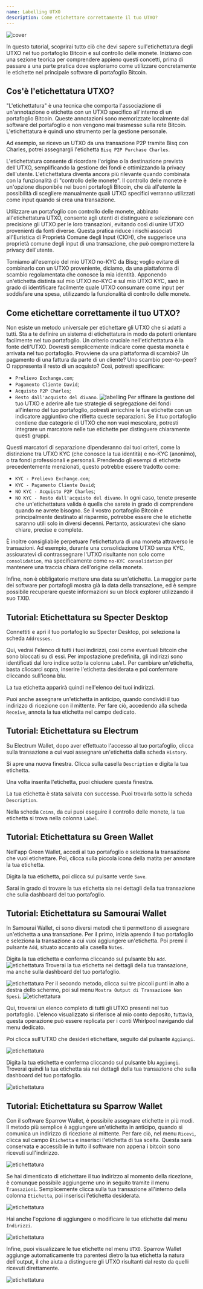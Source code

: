 ```yaml
---
name: Labelling UTXO
description: Come etichettare correttamente il tuo UTXO?
---
```

![cover](assets/cover.jpeg)

In questo tutorial, scoprirai tutto ciò che devi sapere sull'etichettatura degli UTXO nel tuo portafoglio Bitcoin e sul controllo delle monete. Iniziamo con una sezione teorica per comprendere appieno questi concetti, prima di passare a una parte pratica dove esploriamo come utilizzare concretamente le etichette nel principale software di portafoglio Bitcoin.

## Cos'è l'etichettatura UTXO?
"L'etichettatura" è una tecnica che comporta l'associazione di un'annotazione o etichetta con un UTXO specifico all'interno di un portafoglio Bitcoin. Queste annotazioni sono memorizzate localmente dal software del portafoglio e non vengono mai trasmesse sulla rete Bitcoin. L'etichettatura è quindi uno strumento per la gestione personale.

Ad esempio, se ricevo un UTXO da una transazione P2P tramite Bisq con Charles, potrei assegnargli l'etichetta `Bisq P2P Purchase Charles`.

L'etichettatura consente di ricordare l'origine o la destinazione prevista dell'UTXO, semplificando la gestione dei fondi e ottimizzando la privacy dell'utente. L'etichettatura diventa ancora più rilevante quando combinata con la funzionalità di "controllo delle monete". Il controllo delle monete è un'opzione disponibile nei buoni portafogli Bitcoin, che dà all'utente la possibilità di scegliere manualmente quali UTXO specifici verranno utilizzati come input quando si crea una transazione.

Utilizzare un portafoglio con controllo delle monete, abbinato all'etichettatura UTXO, consente agli utenti di distinguere e selezionare con precisione gli UTXO per le loro transazioni, evitando così di unire UTXO provenienti da fonti diverse. Questa pratica riduce i rischi associati all'Euristica di Proprietà Comune degli Input (CIOH), che suggerisce una proprietà comune degli input di una transazione, che può compromettere la privacy dell'utente.

Torniamo all'esempio del mio UTXO no-KYC da Bisq; voglio evitare di combinarlo con un UTXO proveniente, diciamo, da una piattaforma di scambio regolamentata che conosce la mia identità. Apponendo un'etichetta distinta sul mio UTXO no-KYC e sul mio UTXO KYC, sarò in grado di identificare facilmente quale UTXO consumare come input per soddisfare una spesa, utilizzando la funzionalità di controllo delle monete.

## Come etichettare correttamente il tuo UTXO?
Non esiste un metodo universale per etichettare gli UTXO che si adatti a tutti. Sta a te definire un sistema di etichettatura in modo da poterti orientare facilmente nel tuo portafoglio.
Un criterio cruciale nell'etichettatura è la fonte dell'UTXO. Dovresti semplicemente indicare come questa moneta è arrivata nel tuo portafoglio. Provviene da una piattaforma di scambio? Un pagamento di una fattura da parte di un cliente? Uno scambio peer-to-peer? O rappresenta il resto di un acquisto? Così, potresti specificare:
- `Prelievo Exchange.com`;
- `Pagamento Cliente David`;
- `Acquisto P2P Charles`;
- `Resto dall'acquisto del divano`.
![labelling](assets/it/1.webp)
Per affinare la gestione del tuo UTXO e aderire alle tue strategie di segregazione dei fondi all'interno del tuo portafoglio, potresti arricchire le tue etichette con un indicatore aggiuntivo che rifletta queste separazioni. Se il tuo portafoglio contiene due categorie di UTXO che non vuoi mescolare, potresti integrare un marcatore nelle tue etichette per distinguere chiaramente questi gruppi.

Questi marcatori di separazione dipenderanno dai tuoi criteri, come la distinzione tra UTXO KYC (che conosce la tua identità) e no-KYC (anonimo), o tra fondi professionali e personali. Prendendo gli esempi di etichette precedentemente menzionati, questo potrebbe essere tradotto come:
- `KYC - Prelievo Exchange.com`;
- `KYC - Pagamento Cliente David`;
- `NO KYC - Acquisto P2P Charles`;
- `NO KYC - Resto dall'acquisto del divano`.
In ogni caso, tenete presente che un'etichettatura valida è quella che sarete in grado di comprendere quando ne avrete bisogno. Se il vostro portafoglio Bitcoin è principalmente destinato al risparmio, potrebbe essere che le etichette saranno utili solo in diversi decenni. Pertanto, assicuratevi che siano chiare, precise e complete.

È inoltre consigliabile perpetuare l'etichettatura di una moneta attraverso le transazioni. Ad esempio, durante una consolidazione UTXO senza KYC, assicuratevi di contrassegnare l'UTXO risultante non solo come `consolidation`, ma specificamente come `no-KYC consolidation` per mantenere una traccia chiara dell'origine della moneta.

Infine, non è obbligatorio mettere una data su un'etichetta. La maggior parte dei software per portafogli mostra già la data della transazione, ed è sempre possibile recuperare queste informazioni su un block explorer utilizzando il suo TXID.

## Tutorial: Etichettatura su Specter Desktop

Connettiti e apri il tuo portafoglio su Specter Desktop, poi seleziona la scheda `Addresses`.

Qui, vedrai l'elenco di tutti i tuoi indirizzi, così come eventuali bitcoin che sono bloccati su di essi. Per impostazione predefinita, gli indirizzi sono identificati dal loro indice sotto la colonna `Label`. Per cambiare un'etichetta, basta cliccarci sopra, inserire l'etichetta desiderata e poi confermare cliccando sull'icona blu.

La tua etichetta apparirà quindi nell'elenco dei tuoi indirizzi.

Puoi anche assegnare un'etichetta in anticipo, quando condividi il tuo indirizzo di ricezione con il mittente. Per fare ciò, accedendo alla scheda `Receive`, annota la tua etichetta nel campo dedicato.

## Tutorial: Etichettatura su Electrum

Su Electrum Wallet, dopo aver effettuato l'accesso al tuo portafoglio, clicca sulla transazione a cui vuoi assegnare un'etichetta dalla scheda `History`.

Si apre una nuova finestra. Clicca sulla casella `Description` e digita la tua etichetta.

Una volta inserita l'etichetta, puoi chiudere questa finestra.

La tua etichetta è stata salvata con successo. Puoi trovarla sotto la scheda `Description`.

Nella scheda `Coins`, da cui puoi eseguire il controllo delle monete, la tua etichetta si trova nella colonna `Label`.

## Tutorial: Etichettatura su Green Wallet

Nell'app Green Wallet, accedi al tuo portafoglio e seleziona la transazione che vuoi etichettare. Poi, clicca sulla piccola icona della matita per annotare la tua etichetta.

Digita la tua etichetta, poi clicca sul pulsante verde `Save`.

Sarai in grado di trovare la tua etichetta sia nei dettagli della tua transazione che sulla dashboard del tuo portafoglio.

## Tutorial: Etichettatura su Samourai Wallet

In Samourai Wallet, ci sono diversi metodi che ti permettono di assegnare un'etichetta a una transazione. Per il primo, inizia aprendo il tuo portafoglio e seleziona la transazione a cui vuoi aggiungere un'etichetta. Poi premi il pulsante `Add`, situato accanto alla casella `Notes`.

Digita la tua etichetta e conferma cliccando sul pulsante blu `Add`.
![etichettatura](assets/it/16.webp)
Troverai la tua etichetta nei dettagli della tua transazione, ma anche sulla dashboard del tuo portafoglio.

![etichettatura](assets/it/17.webp)
Per il secondo metodo, clicca sui tre piccoli punti in alto a destra dello schermo, poi sul menu `Mostra Output di Transazione Non Spesi`.
![etichettatura](assets/it/18.webp)

Qui, troverai un elenco completo di tutti gli UTXO presenti nel tuo portafoglio. L'elenco visualizzato si riferisce al mio conto deposito, tuttavia, questa operazione può essere replicata per i conti Whirlpool navigando dal menu dedicato.

Poi clicca sull'UTXO che desideri etichettare, seguito dal pulsante `Aggiungi`.

![etichettatura](assets/it/19.webp)

Digita la tua etichetta e conferma cliccando sul pulsante blu `Aggiungi`. Troverai quindi la tua etichetta sia nei dettagli della tua transazione che sulla dashboard del tuo portafoglio.

![etichettatura](assets/it/20.webp)

## Tutorial: Etichettatura su Sparrow Wallet

Con il software Sparrow Wallet, è possibile assegnare etichette in più modi. Il metodo più semplice è aggiungere un'etichetta in anticipo, quando si comunica un indirizzo di ricezione al mittente. Per fare ciò, nel menu `Ricevi`, clicca sul campo `Etichetta` e inserisci l'etichetta di tua scelta. Questa sarà conservata e accessibile in tutto il software non appena i bitcoin sono ricevuti sull'indirizzo.

![etichettatura](assets/it/21.webp)

Se hai dimenticato di etichettare il tuo indirizzo al momento della ricezione, è comunque possibile aggiungerne uno in seguito tramite il menu `Transazioni`. Semplicemente clicca sulla tua transazione all'interno della colonna `Etichetta`, poi inserisci l'etichetta desiderata.

![etichettatura](assets/it/22.webp)

Hai anche l'opzione di aggiungere o modificare le tue etichette dal menu `Indirizzi`.

![etichettatura](assets/it/23.webp)

Infine, puoi visualizzare le tue etichette nel menu `UTXO`. Sparrow Wallet aggiunge automaticamente tra parentesi dietro la tua etichetta la natura dell'output, il che aiuta a distinguere gli UTXO risultanti dal resto da quelli ricevuti direttamente.

![etichettatura](assets/it/24.webp)